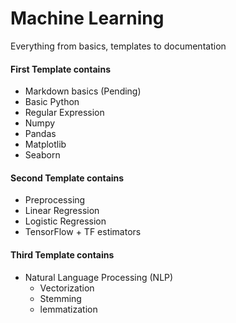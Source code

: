 # Machine Learning
Everything from basics, templates to documentation

#### First Template contains
  - Markdown basics (Pending)
  - Basic Python
  - Regular Expression
  - Numpy 
  - Pandas
  - Matplotlib
  - Seaborn


#### Second Template contains
  - Preprocessing 
  - Linear Regression
  - Logistic Regression
  - TensorFlow + TF estimators


#### Third Template contains
  - Natural Language Processing (NLP)
    - Vectorization
    - Stemming
    - lemmatization

